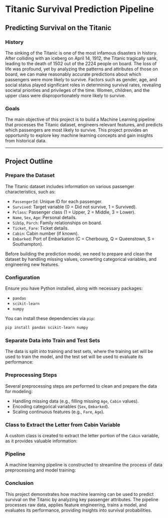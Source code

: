 # Titanic Survival Prediction Pipeline

## Predicting Survival on the Titanic

### History
The sinking of the Titanic is one of the most infamous disasters in history. After colliding with an iceberg on April 14, 1912, the Titanic tragically sank, leading to the death of 1502 out of the 2224 people on board. The loss of life was profound, yet by analyzing the patterns and attributes of those on board, we can make reasonably accurate predictions about which passengers were more likely to survive. Factors such as gender, age, and social status played significant roles in determining survival rates, revealing societal priorities and privileges of the time. Women, children, and the upper class were disproportionately more likely to survive.

### Goals
The main objective of this project is to build a Machine Learning pipeline that processes the Titanic dataset, engineers relevant features, and predicts which passengers are most likely to survive. This project provides an opportunity to explore key machine learning concepts and gain insights from historical data.

---

## Project Outline

### Prepare the Dataset
The Titanic dataset includes information on various passenger characteristics, such as:
- `PassengerId`: Unique ID for each passenger.
- `Survived`: Target variable (0 = Did not survive, 1 = Survived).
- `Pclass`: Passenger class (1 = Upper, 2 = Middle, 3 = Lower).
- `Name`, `Sex`, `Age`: Personal details.
- `SibSp`, `Parch`: Family relationships on board.
- `Ticket`, `Fare`: Ticket details.
- `Cabin`: Cabin number (if known).
- `Embarked`: Port of Embarkation (C = Cherbourg, Q = Queenstown, S = Southampton).

Before building the prediction model, we need to prepare and clean the dataset by handling missing values, converting categorical variables, and engineering new features.

### Configuration
Ensure you have Python installed, along with necessary packages:
- `pandas`
- `scikit-learn`
- `numpy`

You can install these dependencies via `pip`:
```bash
pip install pandas scikit-learn numpy
```

### Separate Data into Train and Test Sets
The data is split into training and test sets, where the training set will be used to train the model, and the test set will be used to evaluate its performance:

### Preprocessing Steps
Several preprocessing steps are performed to clean and prepare the data for modeling:
- Handling missing data (e.g., filling missing `Age`, `Cabin` values).
- Encoding categorical variables (`Sex`, `Embarked`).
- Scaling continuous features (e.g., `Fare`, `Age`).

### Class to Extract the Letter from Cabin Variable
A custom class is created to extract the letter portion of the `Cabin` variable, as it provides valuable information:


### Pipeline
A machine learning pipeline is constructed to streamline the process of data preprocessing and model training:


### Conclusion
This project demonstrates how machine learning can be used to predict survival on the Titanic by analyzing key passenger attributes. The pipeline processes raw data, applies feature engineering, trains a model, and evaluates its performance, providing insights into survival probabilities.

